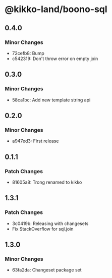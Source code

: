 # @kikko-land/boono-sql

## 0.4.0

### Minor Changes

- 72cefb8: Bump
- c542319: Don't throw error on empty join

## 0.3.0

### Minor Changes

- 58ca1bc: Add new template string api

## 0.2.0

### Minor Changes

- a947ed3: First release

## 0.1.1

### Patch Changes

- 81605a8: Trong renamed to kikko

## 1.3.1

### Patch Changes

- 3c0419b: Releasing with changesets
- Fix StackOverflow for sql.join

## 1.3.0

### Minor Changes

- 63fa2da: Changeset package set
